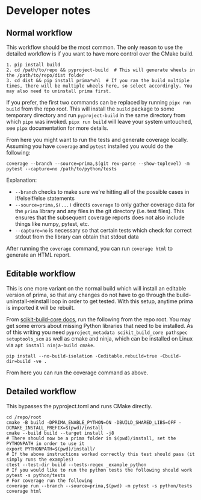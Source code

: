 # Developer notes

## Normal workflow

This workflow should be the most common. The only reason to use the detailed
workflow is if you want to have more control over the CMake build.

    1. pip install build
    2. cd /path/to/repo && pyproject-build  # This will generate wheels in the /path/to/repo/dist folder
    3. cd dist && pip install prima*whl  # If you ran the build multiple times, there will be multiple wheels here, so select accordingly. You may also need to uninstall prima first.

If you prefer, the first two commands can be replaced by running `pipx run build` from the repo root. This will install the `build` package to some temporary directory and run `pyproject-build` in the same directory from which `pipx` was invoked. `pipx run build` will leave your system untouched, see `pipx` documentation for more details.

From here you might want to run the tests and generate coverage locally. Assuming you have `coverage` and `pytest` installed you would do the following:

`coverage --branch --source=prima,$(git rev-parse --show-toplevel) -m pytest --capture=no /path/to/python/tests`

Explanation:
- `--branch` checks to make sure we're hitting all of the possible cases in if/elseif/else statements
- `--source=prima,$(...)` directs `coverage` to only gather coverage data for the `prima` library and any files in the git directory (i.e. test files). This ensures that the subsequent coverage reports does not also include things like numpy, pytest, etc. 
- `--capture=no` is necessary so that certain tests which check for correct stdout from the library can obtain that stdout data

After running the `coverage` command, you can run `coverage html` to generate an HTML report.

## Editable workflow

This is one more variant on the normal build which will install an editable version of prima, so that any changes do not have to go through the build-uninstall-reinstall loop in order to get tested. With this setup, anytime prima is imported it will be rebuilt.

From [scikit-build-core docs](https://scikit-build-core.readthedocs.io/en/latest/configuration.html#editable-installs), run the following from the repo root. You may get some errors about missing Python libraries that need to be installed. As of this writing you need `pyproject_metadata scikit_build_core pathspec setuptools_scm` as well as cmake and ninja, which can be installed on Linux via `apt install ninja-build cmake`.

`pip install --no-build-isolation -Ceditable.rebuild=true -Cbuild-dir=build -ve .`

From here you can run the coverage command as above.

## Detailed workflow

This bypasses the pyproject.toml and runs CMake directly.

    cd /repo/root
    cmake -B build -DPRIMA_ENABLE_PYTHON=ON -DBUILD_SHARED_LIBS=OFF -DCMAKE_INSTALL_PREFIX=$(pwd)/install
    cmake --build build --target install -j8
    # There should now be a prima folder in $(pwd)/install, set the PYTHONPATH in order to use it
    export PYTHONPATH=$(pwd)/install/
    # If the above instructions worked correctly this test should pass (it simply runs the examples)
    ctest --test-dir build --tests-regex _example_python
    # If you would like to run the python tests the following should work
    pytest -s python/tests
    # For coverage run the following
    coverage run --branch --source=prima,$(pwd) -m pytest -s python/tests
    coverage html
